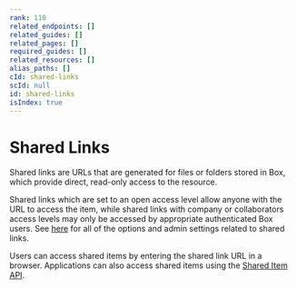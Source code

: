 ```yaml
---
rank: 110
related_endpoints: []
related_guides: []
related_pages: []
required_guides: []
related_resources: []
alias_paths: []
cId: shared-links
scId: null
id: shared-links
isIndex: true
---
```

# Shared Links

Shared links are URLs that are generated for files or folders stored in Box, which provide direct, read-only access to the resource.

Shared links which are set to an open access level allow anyone with the URL to access the item, while shared links with company or collaborators access levels may only be accessed by appropriate authenticated Box users. See [here][community_create_shared_link] for all of the options and admin settings related to shared links.

Users can access shared items by entering the shared link URL in a browser. Applications can also access shared items using the [Shared Item API](endpoint://get_shared_items).

[community_create_shared_link]: https://community.box.com/t5/Using-Shared-Links/Creating-Shared-Links/ta-p/19523
